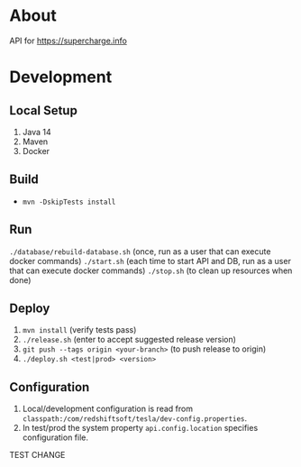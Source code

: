 # About

API for https://supercharge.info

# Development

## Local Setup

1. Java 14
2. Maven
3. Docker

## Build

- `mvn -DskipTests install`

## Run

`./database/rebuild-database.sh` (once, run as a user that can execute docker commands)
`./start.sh` (each time to start API and DB, run as a user that can execute docker commands)
`./stop.sh` (to clean up resources when done)

## Deploy

1. `mvn install` (verify tests pass)
2. `./release.sh` (enter to accept suggested release version)
3. `git push --tags origin <your-branch>` (to push release to origin)
4. `./deploy.sh <test|prod> <version>`

## Configuration

1. Local/development configuration is read from `classpath:/com/redshiftsoft/tesla/dev-config.properties`.
2. In test/prod the system property `api.config.location` specifies configuration file.

TEST CHANGE
